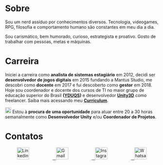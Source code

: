 # Sobre

Sou um nerd assíduo por conhecimentos diversos. Tecnologia, videogames, RPG, filosofia e comportamento humano são constantes em meu dia a dia.

Sou carismático, bem humorado, curioso, estrategista e proativo. Gosto de trabalhar com pessoas, metas e máquinas.

# Carreira

Iniciei a carreira como **analista de sistemas estagiário** em 2012, decidi ser **desenvolvedor de jogos digitais** em 2015 fundando a Mantus Studio, me descobri como **docente** em 2017 e fui descoberto como **gestor** em 2018. Hoje sou coordenador e docente dos cursos de TI no maior grupo de educação superior do Brasil **([YDUQS](https://www.yduqs.com.br/ "YDUQS website"))** e desenvolvedor **[Unity3D](https://unity3d.com/ "Unity3D website")** como freelancer. Saiba mais acessando meu **[Currículum](https://drive.google.com/file/d/1hWEbSnlUCgO7upfm6KacJ_uv1Qq3qGqr/view "Currículum Vitae via Google Drive")**.

<img src="https://www.dropbox.com/s/wazqujc6b7qmx24/exclama%C3%A7%C3%A3o.jpg?raw=1" width="20" height="20" title="Oportunidade"/> Estou à **procura de uma oportunidade** para atuar entre 20 a 30 horas semanalmente como **Desenvolvedor Unity** e/ou **Coordenador de Projetos**. 

# Contatos

<div id="banner" style="overflow: hidden; display: flex; justify-content: space-around;">
  <a href="https://www.linkedin.com/in/almeidajadson/">
         <img src="https://www.dropbox.com/s/q2ndm0wb7ysncx6/linkedin.png?raw=1" width="40" height="40" title="Linkedin"/> </a>
    <a href="mailto:jadson.sistemas@gmail.com">&nbsp;&nbsp;
         <img src="https://www.dropbox.com/s/d4720pcu06uxgws/gmail.png?raw=1" width="40" height="40" title="Gmail"/> </a>
    <a href="https://www.instagram.com/jadoalmeida/">&nbsp;&nbsp;
         <img src="https://www.dropbox.com/s/uczgqfl8g60g5ow/instagram.png?raw=1" width="40" height="40" title="Instagram"/> </a>
   <a href="https://api.whatsapp.com/send/?phone=5581996692580">&nbsp;&nbsp;
         <img src="https://www.dropbox.com/s/b59frx1be6a00h3/whatsapp.png?raw=1" width="40" height="40" title="Whatsapp"/> </a>
</div>
